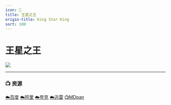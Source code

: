 ```yaml
---
icon: 🌟
title: 王星之王
origin-title: King Star King
sort: 100
---
```

# 王星之王

![](/assets/image/king-star-king.jpg)

* * *

### 📺 资源

[☁️百度](https://pan.baidu.com/s/1HxXFjy7s9tcsU9SZE3dowQ?pwd=ymmv) [☁️阿里](https://www.alipan.com/s/uxTp5p8NXHY) [☁️夸克](https://pan.quark.cn/s/40d4a1206a0e) [☁️迅雷](https://pan.xunlei.com/s/VO_ARXVfGR1LdEFTtkkPLZYdA1?pwd=jebf#) [📺MDpan](https://pan.mdsub.top/%E7%8E%8B%E6%98%9F%E4%B9%8B%E7%8E%8B)